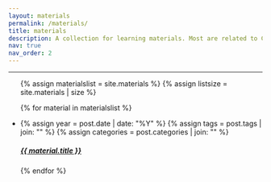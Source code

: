 ```yaml
---
layout: materials
permalink: /materials/
title: materials
description: A collection for learning materials. Most are related to CS currently.
nav: true
nav_order: 2
---
```


---
<ul class="material-list">
  {% assign materialslist = site.materials %}
  {% assign listsize = site.materials | size %}

  <!-- <h1>{{listsize}}</h1>     -->
    
  {% for material in materialslist %} 
  <li>
    {% assign year = post.date | date: "%Y" %}
    {% assign tags = post.tags | join: "" %}
    {% assign categories = post.categories | join: "" %}
    <h5>
      <a class="post-title material-name" href="{{ material.redirect | relative_url }}">{{ material.title }}</a>
    </h5>
  </li>
  {% endfor %}
</ul>